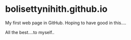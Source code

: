 # bolisettynihith.github.io
My first web page in GitHub.
  Hoping to have good in this....
  
  All the best....to myself..
